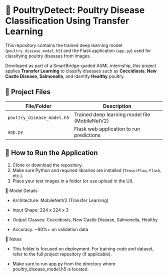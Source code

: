 # 🐔 PoultryDetect: Poultry Disease Classification Using Transfer Learning

This repository contains the trained deep learning model (`poultry_disease_model.h5`) and the Flask application (`app.py`) used for classifying poultry diseases from images.

Developed as part of a SmartBridge-guided AI/ML internship, this project applies **Transfer Learning** to classify diseases such as **Coccidiosis**, **New Castle Disease**, **Salmonella**, and identify **Healthy** poultry.

## 📁 Project Files

| File/Folder              | Description                                  |
|--------------------------|----------------------------------------------|
| `poultry_disease_model.h5` | Trained deep learning model file (MobileNetV2) |
| `app.py`                  | Flask web application to run predictions     |

## 🚀 How to Run the Application

1. Clone or download the repository.
2. Make sure Python and required libraries are installed (`TensorFlow`, `Flask`, etc.).
3. Place your test images in a folder (or use upload in the UI).

🧠 Model Details

* Architecture: MobileNetV2 (Transfer Learning)

* Input Shape: 224 x 224 x 3

* Output Classes: Coccidiosis, New Castle Disease, Salmonella, Healthy

* Accuracy: ~90%+ on validation data

📝 Notes

* This folder is focused on deployment. For training code and dataset, refer to the full project repository (if applicable).

* Make sure to run app.py from the directory where poultry_disease_model.h5 is located.
